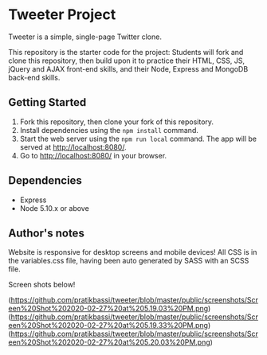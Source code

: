 # Tweeter Project

Tweeter is a simple, single-page Twitter clone.

This repository is the starter code for the project: Students will fork and clone this repository, then build upon it to practice their HTML, CSS, JS, jQuery and AJAX front-end skills, and their Node, Express and MongoDB back-end skills.

## Getting Started

1. Fork this repository, then clone your fork of this repository.
2. Install dependencies using the `npm install` command.
3. Start the web server using the `npm run local` command. The app will be served at <http://localhost:8080/>.
4. Go to <http://localhost:8080/> in your browser.

## Dependencies

- Express
- Node 5.10.x or above

## Author's notes

Website is responsive for desktop screens and mobile devices! All CSS is in the variables.css file, having been auto generated by SASS with an SCSS file. 

Screen shots below!

(https://github.com/pratikbassi/tweeter/blob/master/public/screenshots/Screen%20Shot%202020-02-27%20at%205.19.03%20PM.png)
(https://github.com/pratikbassi/tweeter/blob/master/public/screenshots/Screen%20Shot%202020-02-27%20at%205.19.33%20PM.png)
(https://github.com/pratikbassi/tweeter/blob/master/public/screenshots/Screen%20Shot%202020-02-27%20at%205.20.03%20PM.png)